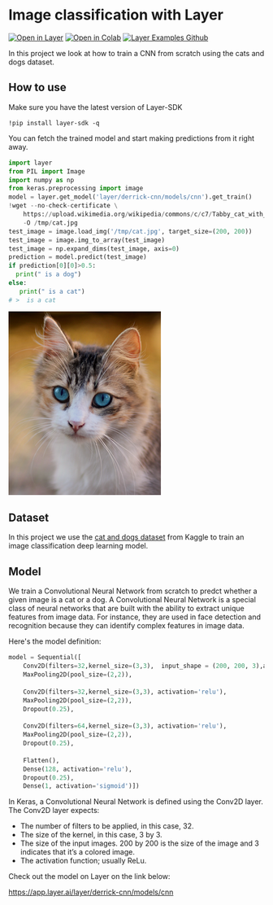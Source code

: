 # Image classification with Layer

[![Open in Layer](https://development.layer.co/assets/badge.svg)](https://app.layer.ai/layer/derrick-cnn) [![Open in Colab](https://colab.research.google.com/assets/colab-badge.svg)](https://colab.research.google.com/github/layerai/examples/blob/main/image-classification/image_classification_with_CNNs.ipynb) [![Layer Examples Github](https://badgen.net/badge/icon/github?icon=github&label)](https://github.com/layerai/examples/tree/main/image-classification)

In this project we look at how to train a CNN from scratch using the cats and dogs dataset.
## How to use

Make sure you have the latest version of Layer-SDK
```
!pip install layer-sdk -q
```

You can fetch the trained model and start making predictions from it right away. 
```python
import layer
from PIL import Image
import numpy as np
from keras.preprocessing import image
model = layer.get_model('layer/derrick-cnn/models/cnn').get_train()
!wget --no-check-certificate \
    https://upload.wikimedia.org/wikipedia/commons/c/c7/Tabby_cat_with_blue_eyes-3336579.jpg \
    -O /tmp/cat.jpg
test_image = image.load_img('/tmp/cat.jpg', target_size=(200, 200))
test_image = image.img_to_array(test_image)
test_image = np.expand_dims(test_image, axis=0)
prediction = model.predict(test_image)
if prediction[0][0]>0.5:
  print(" is a dog")
else:
   print(" is a cat")
# >  is a cat
```
![CAT IMAGE](cat.png)
## Dataset
In this project we use the [cat and dogs dataset](https://www.kaggle.com/c/dogs-vs-cats) from Kaggle to train an image 
classification deep learning model. 
## Model 
We train a Convolutional Neural Network from scratch to predct whether a given image is a cat or a dog. 
A Convolutional Neural Network is a special class of neural networks that are built with the ability to extract unique features from image data. 
For instance, they are used in face detection and recognition because they can identify complex features in image data. 

Here's the model definition:
```python
model = Sequential([
    Conv2D(filters=32,kernel_size=(3,3),  input_shape = (200, 200, 3),activation='relu'),
    MaxPooling2D(pool_size=(2,2)),

    Conv2D(filters=32,kernel_size=(3,3), activation='relu'),
    MaxPooling2D(pool_size=(2,2)),
    Dropout(0.25),

    Conv2D(filters=64,kernel_size=(3,3), activation='relu'),
    MaxPooling2D(pool_size=(2,2)),
    Dropout(0.25),

    Flatten(),
    Dense(128, activation='relu'),
    Dropout(0.25),
    Dense(1, activation='sigmoid')])
```
In Keras, a Convolutional Neural Network is defined using the Conv2D layer.
The Conv2D layer expects: 
- The number of filters to be applied, in this case, 32.
- The size of the kernel, in this case, 3 by 3.
- The size of the input images. 200 by 200 is the size of the image and 3 indicates that it’s a colored image. 
- The activation function; usually ReLu. 

Check out the model on Layer on the link below:

https://app.layer.ai/layer/derrick-cnn/models/cnn